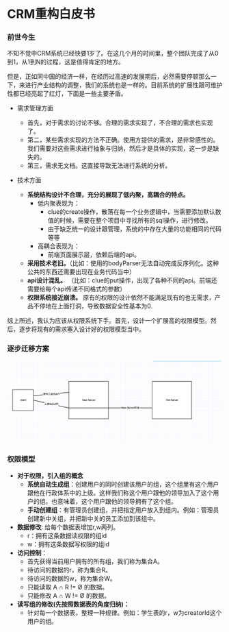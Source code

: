 # CRM重构白皮书


### 前世今生

不知不觉中CRM系统已经快要1岁了。在这几个月的时间里，整个团队完成了从0到1，从1到N的过程，这是值得肯定的地方。

但是，正如同中国的经济一样，在经历过高速的发展期后，必然需要停顿那么一下，来进行产业结构的调整，我们的系统也是一样的。目前系统的扩展性跟可维护性都已经亮起了红灯，下面是一些主要矛盾。

* 需求管理方面
	*  首先，对于需求的讨论不够。合理的需求实现了，不合理的需求也实现了。
	*  第二，某些需求实现的方法不正确。使用方提供的需求，是非常感性的。我们需要对这些需求进行抽象与归纳，然后才是具体的实现，这一步是缺失的。
	*  第三，需求无文档。这直接导致无法进行系统的分析。

* 技术方面
	* __系统结构设计不合理，充分的展现了低内聚，高耦合的特点。__
		* 低内聚表现为：
			* clue的create操作，散落在每一个业务逻辑中，当需要添加默认数值的时候，需要在整个项目中寻找所有的sql操作，进行修改。
			* 由于缺乏统一的设计跟管理，系统的中存在大量的功能相同的代码等等
		* 高耦合表现为：
			* 前端页面展示层，依赖后端的api。
	* __采用技术老旧。__（比如：使用的bodyParser无法自动完成反序列化。这种公共的东西还需要出现在业务代码当中）
	* __api设计混乱。__ （比如：clue的put操作，出现了各种不同的api。前端还需要给每个api传递不同格式的参数）
	* __权限系统接近崩溃。__ 原有的权限的设计依然不能满足现有的也无需求，产品不停地在上面打洞，导致数据安全性基本为0.

综上所述，我认为应该从权限系统下手。首先，设计一个扩展高的权限模型。然后，逐步将现有的需求塞入设计好的权限模型当中。


### 逐步迁移方案

![CRM逐步迁移方案示意图](../pic/p1.png)


### 权限模型

* __对于权限，引入组的概念__
	* __系统自动生成组__：创建用户的同时创建该用户的组，这个组里有这个用户跟他在行政体系中的上级。这样我们称这个用户跟他的领导加入了这个用户的组。也意味着，这个用户跟他的领导拥有了这个组。
	* __手动创建组__：有管理员创建组，并把指定用户放入到组内。例如：管理员创建新中关组，并把新中关的员工添加到该组中。
* __数据修改__: 给每个数据表增加r,w两列。
	* r：拥有这条数据读权限的组id
	* w：拥有这条数据写权限的组id
* __访问控制__：
	* 首先获得当前用户拥有的所有组，我们称为集合A。
	* 待访问的数据的r，称为集合R。
	* 待访问的数据的w，称为集合W。
	* 只能读取 A ∩ R != Ø 的数据。
	* 只能修改 A ∩ W != Ø 的数据。
* __读写组的修改(先按照数据表的角度归纳)：__
	* 针对每一个数据表，整理一种规律。例如：学生表的r，w为creatorId这个用户的组。



	




